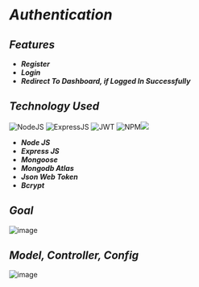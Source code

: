 # _Authentication_

## _Features_
- _<b>Register</b>_
- _<b>Login</b>_
- _<b>Redirect To Dashboard, if Logged In Successfully</b>_

## _Technology Used_
<img alt="NodeJS" src="https://img.shields.io/badge/node.js-6DA55F?style=for-the-badge&logo=node.js&logoColor=white" /> <img alt="ExpressJS" src="https://img.shields.io/badge/express.js-%23404d59.svg?style=for-the-badge&logo=express&logoColor=%2361DAFB" />
<img alt="JWT" src="https://img.shields.io/badge/JWT-black?style=for-the-badge&logo=JSON%20web%20tokens" /> <img alt="NPM" src="https://img.shields.io/badge/NPM-%23000000.svg?style=for-the-badge&logo=npm&logoColor=white" /><img src="https://img.shields.io/badge/MongoDB Atlas-%234ea94b.svg?style=for-the-badge&logo=mongodb&logoColor=white" />
- _<b>Node JS</b>_  
- _<b>Express JS</b>_
- _<b>Mongoose</b>_
- _<b>Mongodb Atlas</b>_
- _<b>Json Web Token</b>_
- _<b>Bcrypt</b>_


## _Goal_
![image](https://user-images.githubusercontent.com/91872149/203979924-76514e4f-877c-468a-ace5-5b1bb57b18c4.png)

## _Model, Controller, Config_
![image](https://user-images.githubusercontent.com/91872149/203983581-2b3ccb80-2386-4e17-bbc9-5919fb38b44f.png)


